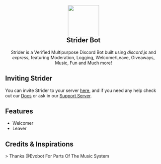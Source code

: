<h2 align='center'>
  <img src="https://striderbot.net/StriderLogo.jpeg" height='100px' width='100px' />
<br>
Strider Bot </h2>
  <p align="center">
Strider is a Verified Multipurpose Discord Bot built using <i>discord.js</i> and <i>express</i>, featuring Moderation, Logging, Welcome/Leave, Giveaways, Music, Fun and Much more! </p>

<h2> Inviting Strider </h2>

You can invite Strider to your server <a href="#">here</a>, and if you need any help check out our <a href="https://docs.striderbot.net">Docs</a> or ask in our <a href="https://discord.gg/Xq5SdMEUSY">Support Server</a>.

<h2> Features </h2>

- Welcomer 
- Leaver 

<h2> Credits & Inspirations </h2>
> Thanks @Evobot For Parts Of The Music System
